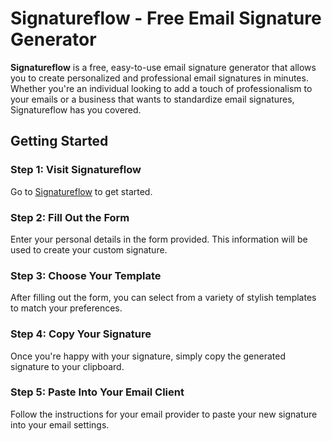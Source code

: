 # Signatureflow - Free Email Signature Generator

**Signatureflow** is a free, easy-to-use email signature generator that allows you to create personalized and professional email signatures in minutes. Whether you're an individual looking to add a touch of professionalism to your emails or a business that wants to standardize email signatures, Signatureflow has you covered.

## Getting Started

### Step 1: Visit Signatureflow  
Go to [Signatureflow](https://levanigongadze.github.io/signatureflow/) to get started.

### Step 2: Fill Out the Form  
Enter your personal details in the form provided. This information will be used to create your custom signature.

### Step 3: Choose Your Template  
After filling out the form, you can select from a variety of stylish templates to match your preferences.

### Step 4: Copy Your Signature  
Once you're happy with your signature, simply copy the generated signature to your clipboard.

### Step 5: Paste Into Your Email Client  
Follow the instructions for your email provider to paste your new signature into your email settings.

